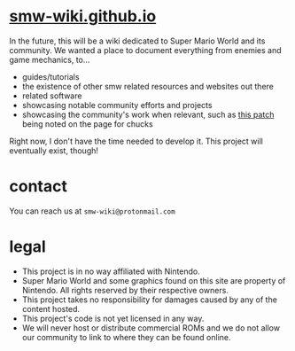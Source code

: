 # [smw-wiki.github.io](https://smw-wiki.github.io)

In the future, this will be a wiki dedicated to Super Mario World and its community. We wanted a place to document everything from enemies and game mechanics, to...

- guides/tutorials
- the existence of other smw related resources and websites out there
- related software
- showcasing notable community efforts and projects
- showcasing the community's work when relevant, such as [this patch](https://www.smwcentral.net/?p=section&a=details&id=15168) being noted on the page for chucks

Right now, I don't have the time needed to develop it. This project will eventually exist, though!

# contact

You can reach us at `smw-wiki@protonmail.com`

# legal

- This project is in no way affiliated with Nintendo.
- Super Mario World and some graphics found on this site are property of Nintendo. All rights reserved by their respective owners.
- This project takes no responsibility for damages caused by any of the content hosted.
- This project's code is not yet licensed in any way.
- We will never host or distribute commercial ROMs and we do not allow our community to link to where they can be found online.
